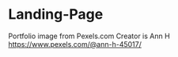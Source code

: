 # Landing-Page

Portfolio image from Pexels.com
Creator is Ann H
https://www.pexels.com/@ann-h-45017/
